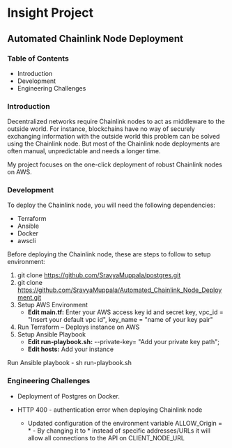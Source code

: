 # Insight Project
## Automated Chainlink Node Deployment

### Table of Contents
   - Introduction
   - Development
   - Engineering Challenges
    
### Introduction

   Decentralized networks require Chainlink nodes to act as middleware to the outside world. For instance, blockchains have no way of securely exchanging information with the      outside world this problem can be solved using the Chainlink node. But most of the Chainlink node deployments are often manual, unpredictable and needs a longer time. 
   
   My project focuses on the one-click deployment of robust Chainlink nodes on AWS.

### Development
   
   To deploy the Chainlink node, you will need the following dependencies:
   
   - Terraform
   - Ansible 
   - Docker
   - awscli
     
   Before deploying the Chainlink node, these are steps to follow to setup environment:
   
   1. git clone https://github.com/SravyaMuppala/postgres.git
   2. git clone https://github.com/SravyaMuppala/Automated_Chainlink_Node_Deployment.git
   3. Setup AWS Environment
      - **Edit main.tf:** Enter your AWS access key id and secret key, vpc_id = "Insert your default vpc id", key_name = "name of your key pair"
   4. Run Terraform
      – Deploys instance on AWS
   5. Setup Ansible Playbook
      - **Edit run-playbook.sh:** --private-key= "Add your private key path";
      - **Edit hosts:** Add your instance
   
 Run Ansible playbook
     - sh run-playbook.sh
 
### Engineering Challenges
 
  - Deployment of Postgres on Docker.
  
  - HTTP 400 - authentication error when deploying Chainlink node
     - Updated configuration of the environment variable ALLOW_Origin = * - By changing it to * instead of specific addresses/URLs it will allow all connections to the API on           CLIENT_NODE_URL
 
      

     
 
 
 
     



      

